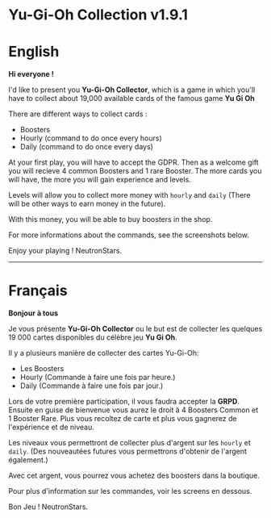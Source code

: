 # Yu-Gi-Oh Collection v1.9.1

# English

**Hi everyone !**

I'd like to present you **Yu-Gi-Oh Collector**, which is a game in which you'll have to collect about 19,000 available cards of the famous game **Yu Gi Oh**

There are different ways to collect cards :

- Boosters
- Hourly (command to do once every hours)
- Daily (command to do once every days)

At your first play, you will have to accept the GDPR. Then as a welcome gift you will recieve 4 common Boosters and 1 rare Booster. The more cards you will have, the more you will gain experience and levels.

Levels will allow you to collect more money with `hourly` and `daily` (There will be other ways to earn money in the future).

With this money, you will be able to buy boosters in the shop.

For more informations about the commands, see the screenshots below.

Enjoy your playing !
NeutronStars.

-------------

# Français

**Bonjour à tous**

Je vous présente **Yu-Gi-Oh Collector** ou le but est de collecter les quelques 19 000 cartes disponibles du célèbre jeu **Yu Gi Oh**.

Il y a plusieurs manière de collecter des cartes Yu-Gi-Oh:

- Les Boosters
- Hourly (Commande à faire une fois par heure.)
- Daily (Commande à faire une fois par jour.)

Lors de votre première participation, il vous faudra accepter la **GRPD**. Ensuite en guise de bienvenue vous aurez le droit à 4 Boosters Common et 1 Booster Rare. Plus vous recoltez de carte et plus vous gagnerez de l'expérience et de niveau.

Les niveaux vous permettront de collecter plus d'argent sur les `hourly` et `daily`. (Des nouveautées futures vous permettrons d'obtenir de l'argent également.)

Avec cet argent, vous pourrez vous achetez des boosters dans la boutique.

Pour plus d'information sur les commandes, voir les screens en dessous.

Bon Jeu !
NeutronStars.
